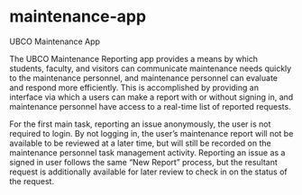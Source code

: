 # maintenance-app
UBCO Maintenance App

The UBCO Maintenance Reporting app provides a means by which students, faculty, and visitors can communicate maintenance needs quickly to the maintenance personnel, and maintenance personnel can evaluate and respond more efficiently. This is accomplished by providing an interface via which a users can make a report with or without signing in, and maintenance personnel have access to a real-time list of reported requests.

For the first main task, ​reporting an issue anonymously​, the user is not required to login. By not logging in, the user’s maintenance report will not be available to be reviewed at a later time, but will still be recorded on the maintenance personnel task management activity. Reporting an issue as a signed in user follows the same “New Report” process, but the resultant request is additionally available for later review to check in on the status of the request.


